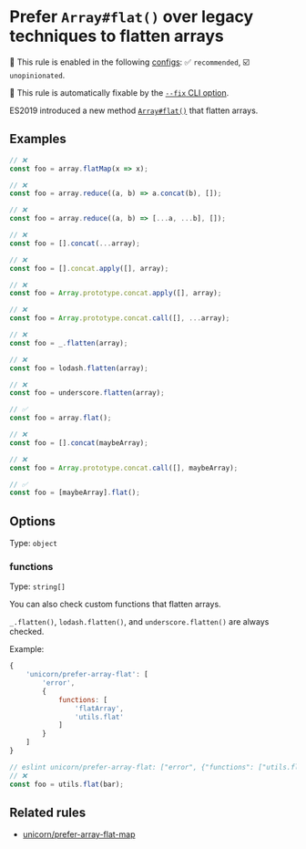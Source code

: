 # Prefer `Array#flat()` over legacy techniques to flatten arrays

💼 This rule is enabled in the following [configs](https://github.com/sindresorhus/eslint-plugin-unicorn#recommended-config): ✅ `recommended`, ☑️ `unopinionated`.

🔧 This rule is automatically fixable by the [`--fix` CLI option](https://eslint.org/docs/latest/user-guide/command-line-interface#--fix).

<!-- end auto-generated rule header -->
<!-- Do not manually modify this header. Run: `npm run fix:eslint-docs` -->

ES2019 introduced a new method [`Array#flat()`](https://developer.mozilla.org/en-US/docs/Web/JavaScript/Reference/Global_Objects/Array/flat) that flatten arrays.

## Examples

```js
// ❌
const foo = array.flatMap(x => x);

// ❌
const foo = array.reduce((a, b) => a.concat(b), []);

// ❌
const foo = array.reduce((a, b) => [...a, ...b], []);

// ❌
const foo = [].concat(...array);

// ❌
const foo = [].concat.apply([], array);

// ❌
const foo = Array.prototype.concat.apply([], array);

// ❌
const foo = Array.prototype.concat.call([], ...array);

// ❌
const foo = _.flatten(array);

// ❌
const foo = lodash.flatten(array);

// ❌
const foo = underscore.flatten(array);

// ✅
const foo = array.flat();
```

```js
// ❌
const foo = [].concat(maybeArray);

// ❌
const foo = Array.prototype.concat.call([], maybeArray);

// ✅
const foo = [maybeArray].flat();
```

## Options

Type: `object`

### functions

Type: `string[]`

You can also check custom functions that flatten arrays.

`_.flatten()`, `lodash.flatten()`, and `underscore.flatten()` are always checked.

Example:

```js
{
	'unicorn/prefer-array-flat': [
		'error',
		{
			functions: [
				'flatArray',
				'utils.flat'
			]
		}
	]
}
```

```js
// eslint unicorn/prefer-array-flat: ["error", {"functions": ["utils.flat"]}]
// ❌
const foo = utils.flat(bar);
```

## Related rules

- [unicorn/prefer-array-flat-map](./prefer-array-flat-map.md)
